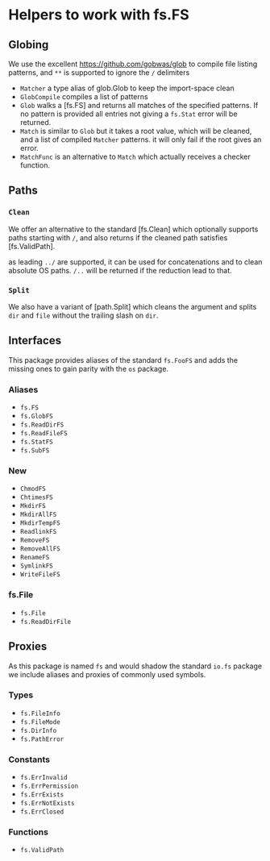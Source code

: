 # Helpers to work with fs.FS

## Globing

We use the excellent https://github.com/gobwas/glob to compile
file listing patterns, and `**` is supported to ignore the `/`
delimiters

* `Matcher` a type alias of glob.Glob to keep the import-space clean
* `GlobCompile` compiles a list of patterns
* `Glob` walks a [fs.FS] and returns all matches of the specified patterns.
  If no pattern is provided all entries not giving a `fs.Stat` error will be
  returned.
* `Match` is similar to `Glob` but it takes a root value, which will be cleaned,
  and a list of compiled `Matcher` patterns. it will only fail if the root gives an error.
* `MatchFunc` is an alternative to `Match` which actually receives a checker function.

## Paths

### `Clean`

We offer an alternative to the standard [fs.Clean] which optionally supports
paths starting with `/`, and also returns if the cleaned path satisfies [fs.ValidPath].

as leading `../` are supported, it can be used for concatenations and to clean
absolute OS paths. `/..` will be returned if the reduction lead to that.

### `Split`

We also have a variant of [path.Split] which cleans the argument and splits `dir` and `file`
without the trailing slash on `dir`.

## Interfaces

This package provides aliases of the standard `fs.FooFS` and adds the missing ones to
gain parity with the `os` package.

### Aliases

* `fs.FS`
* `fs.GlobFS`
* `fs.ReadDirFS`
* `fs.ReadFileFS`
* `fs.StatFS`
* `fs.SubFS`

### New

* `ChmodFS`
* `ChtimesFS`
* `MkdirFS`
* `MkdirAllFS`
* `MkdirTempFS`
* `ReadlinkFS`
* `RemoveFS`
* `RemoveAllFS`
* `RenameFS`
* `SymlinkFS`
* `WriteFileFS`

### fs.File

 * `fs.File`
 * `fs.ReadDirFile`

## Proxies

As this package is named `fs` and would shadow the standard `io.fs` package we include aliases
and proxies of commonly used symbols.

### Types

* `fs.FileInfo`
* `fs.FileMode`
* `fs.DirInfo`
* `fs.PathError`

### Constants

* `fs.ErrInvalid`
* `fs.ErrPermission`
* `fs.ErrExists`
* `fs.ErrNotExists`
* `fs.ErrClosed`

### Functions

* `fs.ValidPath`
